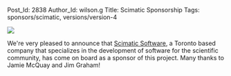 Post_Id: 2838
Author_Id: wilson.g
Title: Scimatic Sponsorship
Tags: sponsors/scimatic, versions/version-4

<p><img src="{{root_path}}/files/2010/04/scimaticlogo.png" /></p>
<p>We're very pleased to announce that <a href="http://www.scimatic.com">Scimatic Software</a>, a Toronto based company that specializes in the development of software for the scientific community, has come on board as a sponsor of this project. Many thanks to Jamie McQuay and Jim Graham!</p>
